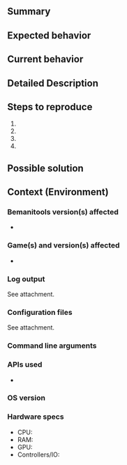 ## Summary
<!--- Provide a general summary of the issue in the Title above -->

## Expected behavior
<!--- Tell us what should happen -->

## Current behavior
<!--- Tell us what happens instead of the expected behavior -->

## Detailed Description
<!--- Provide a detailed description of the issue. Include links to screenshots or videos if
necessary -->

## Steps to reproduce
<!-- Try running the game with a default configuration as well. If that also causes issues, please point that out here in the report. This might speed up the debugging process.>

<!--- Provide a detailed step by step description how to reproduce this issue -->
1.
2.
3.
4.

## Possible solution
<!--- Not obligatory, but suggest a fix/reason for the bug, -->

## Context (Environment)
### Bemanitools version(s) affected
* <!--- Add one or multiple versions as a bullet list -->

### Game(s) and version(s) affected
* <!--- Add one or multiple game versions as a bullet list -->

### Log output
See attachment.
<!---
Provide FULL log output, e.g. inject.log or launcher.log. Please do not guess which things
are relevant or not. Without knowing, you might leave out things that are relevant for the developers. You have to enable log output explicitly if not done already. 

For inject.exe and launcher.exe, add `-Y logfile.log` to the command line args to output to a file, e.g. `gamestart.bat -Y logfile.log`.

!!!!!!
REMOVE ANY SENSITIVE DATA LIKE PCBIDS OR DEVICE NAMES BY REPLACING IT THEM WITH

[REDACTED]

BEFORE UPLOADING/POSTING ANY LOG DATA!!!

Use the search and replace feature of any kind of text editor.
!!!!!!
-->

### Configuration files
See attachment.
<!--- Provide any configuration files that you used, e.g. iidxhook-XX.conf. This file is located in
the same directory as launcher.exe or inject.exe. 

!!!!!!
REMOVE ANY SENSITIVE DATA LIKE PCBIDS OR DEVICE NAMES BY REPLACING IT THEM WITH

[REDACTED]

BEFORE UPLOADING/POSTING ANY LOG DATA!!!

Use the search and replace feature of any kind of text editor.
!!!!!!
-->

### Command line arguments
<!--- Provide how you run the game from the command line, e.g. which gamestart.bat you used and any
additional arguments that you provided to it. Also provide the contents of the gamestart.bat you
used if you altered it. -->

### APIs used
* <!--- List all APIs you used as a bullet list, e.g. iidxio-keyboard, eamio-keyboard -->

### OS version
<!--- Provide the version of Windows you used with whatever update/build identifier -->

### Hardware specs
* CPU: <!--- Insert, e.g. Core i7 2600k 3.20ghz -->
* RAM: <!--- Insert, e.g. 16 GB -->
* GPU: <!--- Insert, e.g. Nvidia GeForce GTX 970, 4GB -->
* Controllers/IO: <!--- Insert, e.g. DJ Dao RE over USB -->
